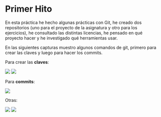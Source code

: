 #  Primer Hito

En esta práctica he hecho algunas prácticas con Git, he creado dos repositorios (uno para el proyecto de la asignatura y otro para los ejercicios), he consultado las distintas licencias, he pensado en qué proyecto hacer y he investigado qué herramientas usar. 

En las siguientes capturas muestro algunos comandos de git, primero para crear las claves y luego para hacer los commits.

Para crear las **claves**:

![](https://github.com/terceranexus6/EjerciciosIV/images/creando_claves.png)
![](https://github.com/terceranexus6/EjerciciosIV/images/creando_claves2.png)

Para **commits**:

![](https://github.com/terceranexus6/EjerciciosIV/images/git_commit.png)

Otras:

![](https://github.com/terceranexus6/EjerciciosIV/images/probando_git.png)
![](https://github.com/terceranexus6/EjerciciosIV/images/probando_git2.png)

